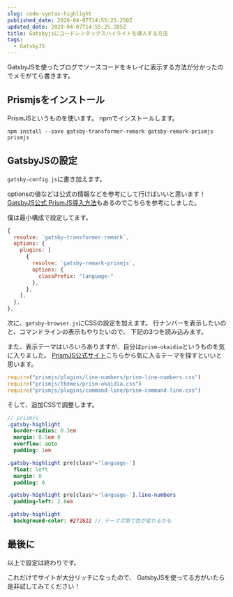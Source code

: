 ```yaml
---
slug: code-syntax-highlight
published_date: 2020-04-07T14:55:25.250Z
updated_date: 2020-04-07T14:55:25.285Z
title: Gatsbyjsにコードシンタックスハイライトを導入する方法
tags:
  - GatsbyJS
---
```

GatsbyJSを使ったブログでソースコードをキレイに表示する方法が分かったのでメモがてら書きます。

## Prismjsをインストール
PrismJSというものを使います。
npmでインストールします。

```bash{outputLines: 2}
npm install --save gatsby-transformer-remark gatsby-remark-prismjs prismjs
```

## GatsbyJSの設定
`gatsby-config.js`に書き加えます。

optionsの値などは公式の情報などを参考にして行けばいいと思います！
[GatsbyJS公式 PrismJS導入方法](https://www.gatsbyjs.org/packages/gatsby-remark-prismjs/)もあるのでこちらを参考にしました。

僕は最小構成で設定してます。
```js
{
  resolve: `gatsby-transformer-remark`,
  options: {
    plugins: [
      {
        resolve: `gatsby-remark-prismjs`,
        options: {
          classPrefix: "language-"
        },
      },
    ],
  },
},
```

次に、`gatsby-browser.js`にCSSの設定を加えます。
行ナンバーを表示したいのと、コマンドラインの表示もやりたいので、
下記の3つを読み込みます。

また、表示テーマはいろいろありますが、自分は`prism-okaidia`というものを気に入りました。
[PrismJS公式サイト](https://prismjs.com/)こちらから気に入るテーマを探すといいと思います。
```js
require("prismjs/plugins/line-numbers/prism-line-numbers.css")
require("prismjs/themes/prism-okaidia.css")
require("prismjs/plugins/command-line/prism-command-line.css")
```

そして、追加CSSで調整します。
```sass
// prismjs
.gatsby-highlight
  border-radius: 0.3em
  margin: 0.5em 0
  overflow: auto
  padding: 1em

.gatsby-highlight pre[class*='language-']
  float: left
  margin: 0
  padding: 0

.gatsby-highlight pre[class*='language-'].line-numbers
  padding-left: 2.8em

.gatsby-highlight
  background-color: #272822 // テーマ次第で色が変わるかも
```

## 最後に
以上で設定は終わりです。

これだけでサイトが大分リッチになったので、
GatsbyJSを使ってる方がいたら是非試してみてください！